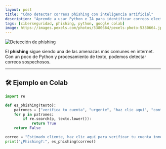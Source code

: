 ```yaml
---
layout: post
title: "Cómo detectar correos phishing con inteligencia artificial"
description: "Aprende a usar Python e IA para identificar correos electrónicos sospechosos y protegerte del phishing en 2025."
tags: [ciberseguridad, phishing, python, google colab]
image: https://images.pexels.com/photos/5380664/pexels-photo-5380664.jpeg
---
```


![Detección de phishing](https://images.pexels.com/photos/5380664/pexels-photo-5380664.jpeg)

El **phishing** sigue siendo una de las amenazas más comunes en internet.  
Con un poco de Python y procesamiento de texto, podemos detectar correos sospechosos.

---

## 🛠️ Ejemplo en Colab
```python
import re

def es_phishing(texto):
    patrones = ["verifica tu cuenta", "urgente", "haz clic aquí", "contraseña"]
    for p in patrones:
        if re.search(p, texto.lower()):
            return True
    return False

correo = "Estimado cliente, haz clic aquí para verificar tu cuenta inmediatamente."
print("¿Phishing?:", es_phishing(correo))
